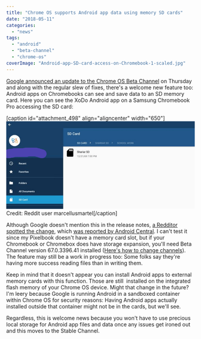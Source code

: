 ```yaml
---
title: "Chrome OS supports Android app data using memory SD cards"
date: "2018-05-11"
categories: 
  - "news"
tags: 
  - "android"
  - "beta-channel"
  - "chrome-os"
coverImage: "Android-app-SD-card-access-on-Chromebook-1-scaled.jpg"
---
```


[Google announced an update to the Chrome OS Beta Channel](https://chromereleases.googleblog.com/2018/05/beta-channel-update-for-chrome-os_10.html) on Thursday and along with the regular slew of fixes, there's a welcome new feature too: Android apps on Chromebooks can see and save data to an SD memory card. Here you can see the XoDo Android app on a Samsung Chromebook Pro accessing the SD card:

\[caption id="attachment\_498" align="aligncenter" width="650"\][![Android app SD card access on Chromebook in app](images/Android-app-SD-card-access-on-Chromebook-in-app.png)](https://www.aboutchromebooks.com/wp-content/uploads/2018/05/Android-app-SD-card-access-on-Chromebook-in-app.png) Credit: Reddit user marcellusmartel\[/caption\]

Although Google doesn't mention this in the release notes, [a Redditor spotted the change](https://www.reddit.com/r/chromeos/comments/8ihsbg/670339641_beta_android_apps_can_now_access_sd_card/), which [was reported by Android Central](https://www.androidcentral.com/chrome-os-now-allows-android-apps-use-sd-cards). I can't test it since my Pixelbook doesn't have a memory card slot, but if your Chromebook or Chromebox does have storage expansion, you'll need Beta Channel version 67.0.3396.41 installed ([Here's how to change channels](https://www.aboutchromebooks.com/qa/whats-the-difference-between-developer-mode-and-the-dev-channel-on-a-chromebook/)). The feature may still be a work in progress too: Some folks say they're having more success reading files than in writing them.

Keep in mind that it doesn't appear you can install Android apps to external memory cards with this function. Those are still  installed on the integrated flash memory of your Chrome OS device. Might that change in the future? I'm leery because Google is running Android in a sandboxed container within Chrome OS for security reasons: Having Android apps actually installed outside that container might not be in the cards, but we'll see.

Regardless, this is welcome news because you won't have to use precious local storage for Android app files and data once any issues get ironed out and this moves to the Stable Channel.
